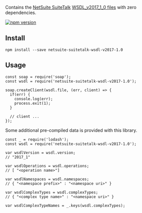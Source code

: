 Contains the [NetSuite SuiteTalk](http://www.netsuite.com/portal/developers/resources/suitetalk-documentation.shtml) [WSDL_v2017_1_0 files](http://www.netsuite.com/download/WSDL_v2017_1_0.zip) with zero dependencies.

[![npm version](https://badge.fury.io/js/netsuite-suitetalk-wsdl-v2017-1.0.svg)](https://badge.fury.io/js/netsuite-suitetalk-wsdl-v2017-1.0)

## Install

    npm install --save netsuite-suitetalk-wsdl-v2017-1.0

## Usage

```
const soap = require('soap');
const wsdl = require('netsuite-suitetalk-wsdl-v2017-1.0');

soap.createClient(wsdl.file, (err, client) => {
  if(err) {
    console.log(err);
    process.exit(1);
  }

  // client ...
});
```

Some additional pre-compiled data is provided with this library.

```
const _ = require('lodash');
const wsdl = require('netsuite-suitetalk-wsdl-v2017-1.0');

var wsdlVersion = wsdl.version;
// "2017_1"

var wsdlOperations = wsdl.operations;
// [ "<operation name>"]

var wsdlNamespaces = wsdl.namespaces;
// { "<namespace prefix>" : "<namespace uri>" }

var wsdlComplexTypes = wsdl.complexTypes;
// { "<complex type name>" : "<namespace uri>" }

var wsdlComplexTypeNames = _.keys(wsdl.complexTypes);
```
